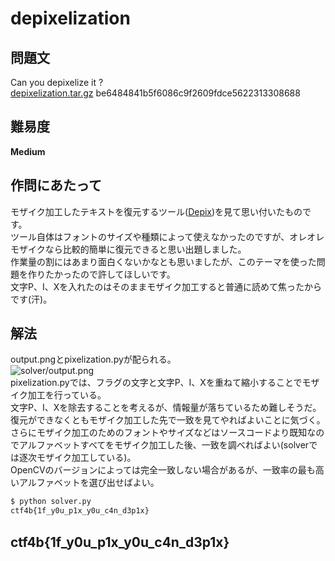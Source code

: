 # depixelization

## 問題文
Can you depixelize it ?  
[depixelization.tar.gz](files/depixelization.tar.gz) be6484841b5f6086c9f2609fdce5622313308688  

## 難易度
**Medium**  

## 作問にあたって
モザイク加工したテキストを復元するツール([Depix](https://github.com/beurtschipper/Depix))を見て思い付いたものです。  
ツール自体はフォントのサイズや種類によって使えなかったのですが、オレオレモザイクなら比較的簡単に復元できると思い出題しました。  
作業量の割にはあまり面白くないかなとも思いましたが、このテーマを使った問題を作りたかったので許してほしいです。  
文字P、I、Xを入れたのはそのままモザイク加工すると普通に読めて焦ったからです(汗)。  

## 解法
output.pngとpixelization.pyが配られる。  
![solver/output.png](output.png)  
pixelization.pyでは、フラグの文字と文字P、I、Xを重ねて縮小することでモザイク加工を行っている。  
文字P、I、Xを除去することを考えるが、情報量が落ちているため難しそうだ。  
復元ができなくともモザイク加工した先で一致を見てやればよいことに気づく。  
さらにモザイク加工のためのフォントやサイズなどはソースコードより既知なのでアルファベットすべてをモザイク加工した後、一致を調べればよい(solverでは逐次モザイク加工している)。  
OpenCVのバージョンによっては完全一致しない場合があるが、一致率の最も高いアルファベットを選び出せばよい。  
```bash
$ python solver.py
ctf4b{1f_y0u_p1x_y0u_c4n_d3p1x}
```

## ctf4b{1f_y0u_p1x_y0u_c4n_d3p1x}